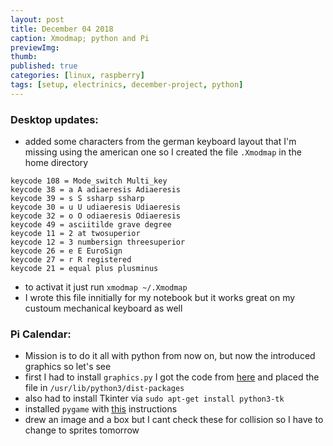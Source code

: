 ```yaml
---
layout: post
title: December 04 2018
caption: Xmodmap; python and Pi
previewImg:
thumb:
published: true
categories: [linux, raspberry]
tags: [setup, electrinics, december-project, python]
---
```


### Desktop updates:
* added some characters from the german keyboard layout that I'm missing using the american one so I created the file `.Xmodmap` in the home directory
```
keycode 108 = Mode_switch Multi_key
keycode 38 = a A adiaeresis Adiaeresis
keycode 39 = s S ssharp ssharp
keycode 30 = u U udiaeresis Udiaeresis
keycode 32 = o O odiaeresis Odiaeresis
keycode 49 = asciitilde grave degree 
keycode 11 = 2 at twosuperior
keycode 12 = 3 numbersign threesuperior
keycode 26 = e E EuroSign
keycode 27 = r R registered
keycode 21 = equal plus plusminus
```
* to activat it just run `xmodmap ~/.Xmodmap`
* I wrote this file innitially for my notebook but it works great on my custoum mechanical keyboard as well

### Pi Calendar:
* Mission is to do it all with python from now on, but now the introduced graphics so let's see
* first I had to install `graphics.py` I got the code from [here](http://mcsp.wartburg.edu/zelle/python/graphics.py) and placed the file in `/usr/lib/python3/dist-packages`
* also had to install Tkinter via `sudo apt-get install python3-tk`
* installed `pygame` with [this](https://www.pygame.org/wiki/CompileUbuntu?parent=) instructions
* drew an image and a box but I cant check these for collision so I have to change to sprites tomorrow